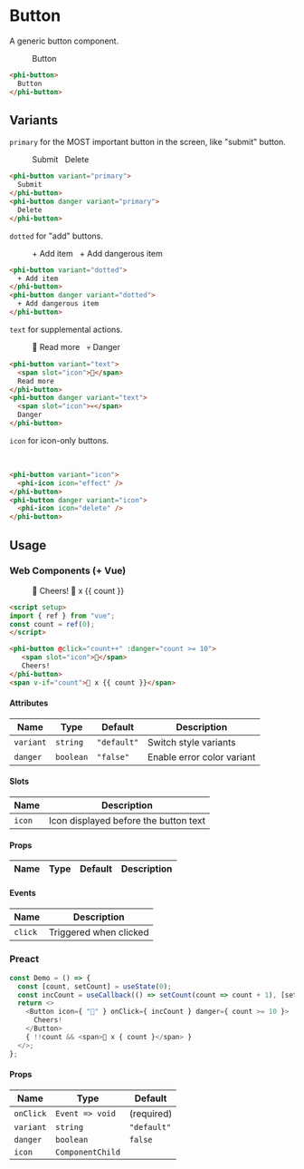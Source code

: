 # Button

A generic button component.

<figure>
  <phi-button>
    Button
  </phi-button>
</figure>

```html
<phi-button>
  Button
</phi-button>
```

## Variants

`primary` for the MOST important button in the screen, like "submit" button.

<figure>
  <phi-button variant="primary">
    Submit
  </phi-button>
  &nbsp;
  <phi-button danger variant="primary">
    Delete
  </phi-button>
</figure>

```html
<phi-button variant="primary">
  Submit
</phi-button>
<phi-button danger variant="primary">
  Delete
</phi-button>
```

`dotted` for "add" buttons.

<figure>
  <phi-button variant="dotted">
    + Add item
  </phi-button>
  &nbsp;
  <phi-button danger variant="dotted">
    + Add dangerous item
  </phi-button>
</figure>

```html
<phi-button variant="dotted">
  + Add item
</phi-button>
<phi-button danger variant="dotted">
  + Add dangerous item
</phi-button>
```

`text` for supplemental actions.

<figure>
  <phi-button variant="text">
    <span slot="icon">📕</span>
    Read more
  </phi-button>
  &nbsp;
  <phi-button danger variant="text">
    <span slot="icon">💀</span>
    Danger
  </phi-button>
</figure>

```html
<phi-button variant="text">
  <span slot="icon">📕</span>
  Read more
</phi-button>
<phi-button danger variant="text">
  <span slot="icon">💀</span>
  Danger
</phi-button>
```

`icon` for icon-only buttons.

<figure>
  <phi-button variant="icon">
    <phi-icon icon="effect" />
  </phi-button>
  &nbsp;
  <phi-button danger variant="icon">
    <phi-icon icon="delete" />
  </phi-button>
</figure>

```html
<phi-button variant="icon">
  <phi-icon icon="effect" />
</phi-button>
<phi-button danger variant="icon">
  <phi-icon icon="delete" />
</phi-button>
```

## Usage

<script setup>
import "./demo";
import { ref } from "vue";
const count = ref(0);
</script>

### Web Components (+ Vue)

<figure>
  <phi-button @click="count++" :danger="count >= 10">
    <span slot="icon">🍺</span>
    Cheers!
  </phi-button>
  <span v-if="count">
    🍻 x {{ count }}
  </span>
</figure>

```html
<script setup>
import { ref } from "vue";
const count = ref(0);
</script>

<phi-button @click="count++" :danger="count >= 10">
   <span slot="icon">🍺</span>
   Cheers!
</phi-button>
<span v-if="count">🍻 x {{ count }}</span>
```

#### Attributes

| Name      | Type      | Default     | Description                |
|-----------|-----------|-------------|----------------------------|
| `variant` | `string`  | `"default"` | Switch style variants      |
| `danger`  | `boolean` | `"false"`   | Enable error color variant |

#### Slots

| Name   | Description                           |
|--------|---------------------------------------|
| `icon` | Icon displayed before the button text |

#### Props

| Name | Type | Default | Description |
|------|------|---------|-------------|

#### Events

| Name    | Description            |
|---------|------------------------|
| `click` | Triggered when clicked |

### Preact

<figure>
  <phi-button-demo />
</figure>

```js
const Demo = () => {
  const [count, setCount] = useState(0);
  const incCount = useCallback(() => setCount(count => count + 1), [setCount]);
  return <>
    <Button icon={ "🍺" } onClick={ incCount } danger={ count >= 10 }>
      Cheers!
    </Button>
    { !!count && <span>🍻 x { count }</span> }
  </>;
};
```

#### Props

| Name      | Type             | Default     |
|-----------|------------------|-------------|
| `onClick` | `Event => void`  | (required)  |
| `variant` | `string`         | `"default"` |
| `danger`  | `boolean`        | `false`     |
| `icon`    | `ComponentChild` |             |

